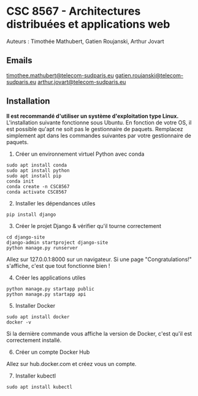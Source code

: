 # CSC 8567 - Architectures distribuées et applications web

Auteurs : Timothée Mathubert, Gatien Roujanski, Arthur Jovart

## Emails

timothee.mathubert@telecom-sudparis.eu
gatien.roujanski@telecom-sudparis.eu
arthur.jovart@telecom-sudparis.eu

## Installation

**Il est recommandé d'utiliser un système d'exploitation type Linux.**
L'installation suivante fonctionne sous Ubuntu. En fonction de votre OS, il est possible qu'apt ne soit pas le gestionnaire de paquets. Remplacez simplement apt dans les commandes suivantes par votre gestionnaire de paquets.

1. Créer un environnement virtuel Python avec conda
```
sudo apt install conda
sudo apt install python
sudo apt install pip
conda init
conda create -n CSC8567
conda activate CSC8567
```
2. Installer les dépendances utiles
```
pip install django
```
3. Créer le projet Django & vérifier qu'il tourne correctement
```
cd django-site
django-admin startproject django-site
python manage.py runserver
```
Allez sur 127.0.0.1:8000 sur un navigateur. Si une page "Congratulations!" s'affiche, c'est que tout fonctionne bien !

4. Créer les applications utiles
```
python manage.py startapp public
python manage.py startapp api
```

5. Installer Docker
```
sudo apt install docker
docker -v
```
Si la dernière commande vous affiche la version de Docker, c'est qu'il est correctement installé.

6. Créer un compte Docker Hub

Allez sur hub.docker.com et créez vous un compte.

7. Installer kubectl
```
sudo apt install kubectl
```

